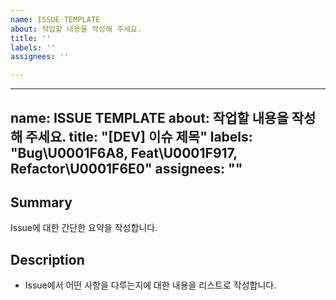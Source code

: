 ```yaml
---
name: ISSUE TEMPLATE
about: 작업할 내용을 작성해 주세요.
title: ''
labels: ''
assignees: ''

---
```


---
name: ISSUE TEMPLATE
about: 작업할 내용을 작성해 주세요.
title: "[DEV] 이슈 제목"
labels: "Bug\U0001F6A8, Feat\U0001F917, Refactor\U0001F6E0️"
assignees: ""
---

## Summary

Issue에 대한 간단한 요약을 작성합니다.

## Description

- Issue에서 어떤 사항을 다루는지에 대한 내용을 리스트로 작성합니다.
